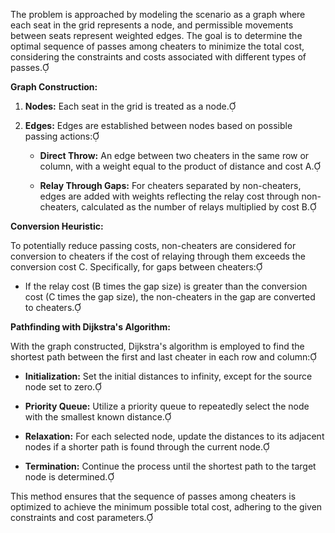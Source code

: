 The problem is approached by modeling the scenario as a graph where each seat in the grid represents a node, and permissible movements between seats represent weighted edges. The goal is to determine the optimal sequence of passes among cheaters to minimize the total cost, considering the constraints and costs associated with different types of passes.

**Graph Construction:**

1. **Nodes:** Each seat in the grid is treated as a node.

2. **Edges:** Edges are established between nodes based on possible passing actions:

   - **Direct Throw:** An edge between two cheaters in the same row or column, with a weight equal to the product of distance and cost A.

   - **Relay Through Gaps:** For cheaters separated by non-cheaters, edges are added with weights reflecting the relay cost through non-cheaters, calculated as the number of relays multiplied by cost B.

**Conversion Heuristic:**

To potentially reduce passing costs, non-cheaters are considered for conversion to cheaters if the cost of relaying through them exceeds the conversion cost C. Specifically, for gaps between cheaters:

- If the relay cost (B times the gap size) is greater than the conversion cost (C times the gap size), the non-cheaters in the gap are converted to cheaters.

**Pathfinding with Dijkstra's Algorithm:**

With the graph constructed, Dijkstra's algorithm is employed to find the shortest path between the first and last cheater in each row and column:

- **Initialization:** Set the initial distances to infinity, except for the source node set to zero.

- **Priority Queue:** Utilize a priority queue to repeatedly select the node with the smallest known distance.

- **Relaxation:** For each selected node, update the distances to its adjacent nodes if a shorter path is found through the current node.

- **Termination:** Continue the process until the shortest path to the target node is determined.

This method ensures that the sequence of passes among cheaters is optimized to achieve the minimum possible total cost, adhering to the given constraints and cost parameters. 

